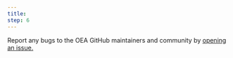 ```yaml
---
title: 
step: 6
---
```

Report any bugs to the OEA GitHub maintainers and community by [opening an issue.](https://github.com/microsoft/OpenEduAnalytics/issues)        
